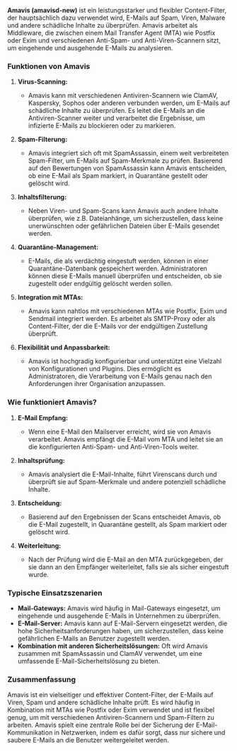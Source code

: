 **Amavis (amavisd-new)** ist ein leistungsstarker und flexibler Content-Filter, der hauptsächlich dazu verwendet wird, E-Mails auf Spam, Viren, Malware und andere schädliche Inhalte zu überprüfen. Amavis arbeitet als Middleware, die zwischen einem Mail Transfer Agent (MTA) wie Postfix oder Exim und verschiedenen Anti-Spam- und Anti-Viren-Scannern sitzt, um eingehende und ausgehende E-Mails zu analysieren.

### **Funktionen von Amavis**

1. **Virus-Scanning:**
   - Amavis kann mit verschiedenen Antiviren-Scannern wie ClamAV, Kaspersky, Sophos oder anderen verbunden werden, um E-Mails auf schädliche Inhalte zu überprüfen. Es leitet die E-Mails an die Antiviren-Scanner weiter und verarbeitet die Ergebnisse, um infizierte E-Mails zu blockieren oder zu markieren.

2. **Spam-Filterung:**
   - Amavis integriert sich oft mit SpamAssassin, einem weit verbreiteten Spam-Filter, um E-Mails auf Spam-Merkmale zu prüfen. Basierend auf den Bewertungen von SpamAssassin kann Amavis entscheiden, ob eine E-Mail als Spam markiert, in Quarantäne gestellt oder gelöscht wird.

3. **Inhaltsfilterung:**
   - Neben Viren- und Spam-Scans kann Amavis auch andere Inhalte überprüfen, wie z.B. Dateianhänge, um sicherzustellen, dass keine unerwünschten oder gefährlichen Dateien über E-Mails gesendet werden.

4. **Quarantäne-Management:**
   - E-Mails, die als verdächtig eingestuft werden, können in einer Quarantäne-Datenbank gespeichert werden. Administratoren können diese E-Mails manuell überprüfen und entscheiden, ob sie zugestellt oder endgültig gelöscht werden sollen.

5. **Integration mit MTAs:**
   - Amavis kann nahtlos mit verschiedenen MTAs wie Postfix, Exim und Sendmail integriert werden. Es arbeitet als SMTP-Proxy oder als Content-Filter, der die E-Mails vor der endgültigen Zustellung überprüft.

6. **Flexibilität und Anpassbarkeit:**
   - Amavis ist hochgradig konfigurierbar und unterstützt eine Vielzahl von Konfigurationen und Plugins. Dies ermöglicht es Administratoren, die Verarbeitung von E-Mails genau nach den Anforderungen ihrer Organisation anzupassen.

### **Wie funktioniert Amavis?**

1. **E-Mail Empfang:**
   - Wenn eine E-Mail den Mailserver erreicht, wird sie von Amavis verarbeitet. Amavis empfängt die E-Mail vom MTA und leitet sie an die konfigurierten Anti-Spam- und Anti-Viren-Tools weiter.

2. **Inhaltsprüfung:**
   - Amavis analysiert die E-Mail-Inhalte, führt Virenscans durch und überprüft sie auf Spam-Merkmale und andere potenziell schädliche Inhalte.

3. **Entscheidung:**
   - Basierend auf den Ergebnissen der Scans entscheidet Amavis, ob die E-Mail zugestellt, in Quarantäne gestellt, als Spam markiert oder gelöscht wird.

4. **Weiterleitung:**
   - Nach der Prüfung wird die E-Mail an den MTA zurückgegeben, der sie dann an den Empfänger weiterleitet, falls sie als sicher eingestuft wurde.

### **Typische Einsatzszenarien**

- **Mail-Gateways:** Amavis wird häufig in Mail-Gateways eingesetzt, um eingehende und ausgehende E-Mails in Unternehmen zu überprüfen.
- **E-Mail-Server:** Amavis kann auf E-Mail-Servern eingesetzt werden, die hohe Sicherheitsanforderungen haben, um sicherzustellen, dass keine gefährlichen E-Mails an Benutzer zugestellt werden.
- **Kombination mit anderen Sicherheitslösungen:** Oft wird Amavis zusammen mit SpamAssassin und ClamAV verwendet, um eine umfassende E-Mail-Sicherheitslösung zu bieten.

### **Zusammenfassung**

Amavis ist ein vielseitiger und effektiver Content-Filter, der E-Mails auf Viren, Spam und andere schädliche Inhalte prüft. Es wird häufig in Kombination mit MTAs wie Postfix oder Exim verwendet und ist flexibel genug, um mit verschiedenen Antiviren-Scannern und Spam-Filtern zu arbeiten. Amavis spielt eine zentrale Rolle bei der Sicherung der E-Mail-Kommunikation in Netzwerken, indem es dafür sorgt, dass nur sichere und saubere E-Mails an die Benutzer weitergeleitet werden.